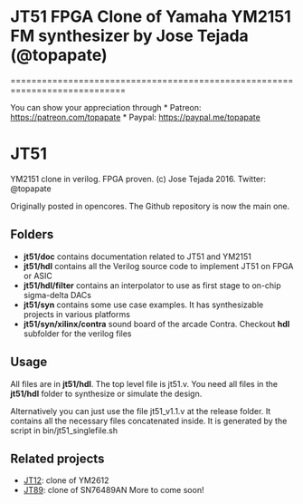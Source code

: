 # JT51 FPGA Clone of Yamaha YM2151 FM synthesizer by Jose Tejada (@topapate)
============================================================================

You can show your appreciation through
    * Patreon: https://patreon.com/topapate
    * Paypal: https://paypal.me/topapate


# JT51
YM2151 clone in verilog. FPGA proven.
(c) Jose Tejada 2016. Twitter: @topapate

Originally posted in opencores. The Github repository is now the main one.

## Folders

* **jt51/doc** contains documentation related to JT51 and YM2151
* **jt51/hdl** contains all the Verilog source code to implement JT51 on FPGA or ASIC
* **jt51/hdl/filter** contains an interpolator to use as first stage to on-chip sigma-delta DACs
* **jt51/syn** contains some use case examples. It has synthesizable projects in various platforms
* **jt51/syn/xilinx/contra** sound board of the arcade Contra. Checkout **hdl** subfolder for the verilog files

## Usage
All files are in **jt51/hdl**. The top level file is jt51.v. You need all files in the **jt51/hdl** folder to synthesize or simulate the design.

Alternatively you can just use the file jt51_v1.1.v at the release folder. It contains all the necessary files concatenated inside. It is generated by the script in bin/jt51_singlefile.sh

## Related projects

* [JT12](https://github.com/jotego/jt12): clone of YM2612
* [JT89](https://github.com/jotego/jt89): clone of SN76489AN
More to come soon!
